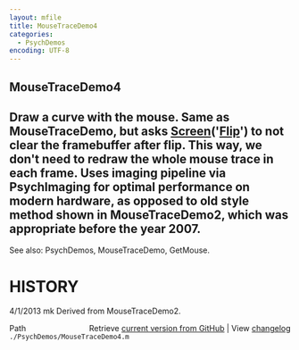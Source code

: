 ```yaml
---
layout: mfile
title: MouseTraceDemo4
categories:
  - PsychDemos
encoding: UTF-8
---
```


MouseTraceDemo4
----

Draw a curve with the mouse. Same as MouseTraceDemo, but asks
[Screen](/docs/Screen)\('[Flip](/docs/Flip)'\) to not clear the framebuffer after flip. This way,
we don't need to redraw the whole mouse trace in each frame.
Uses imaging pipeline via PsychImaging for optimal performance
on modern hardware, as opposed to old style method shown in
MouseTraceDemo2, which was appropriate before the year 2007.
----

See also: PsychDemos, MouseTraceDemo, GetMouse.

# HISTORY

4/1/2013  mk       Derived from MouseTraceDemo2.


<div class="code_header" style="text-align:right;">
  <span style="float:left;">Path&nbsp;&nbsp;</span> <span class="counter">Retrieve <a href=
  "https://raw.github.com/Psychtoolbox-3/Psychtoolbox-3/beta/./PsychDemos/MouseTraceDemo4.m">current version from GitHub</a> | View <a href=
  "https://github.com/Psychtoolbox-3/Psychtoolbox-3/commits/beta/./PsychDemos/MouseTraceDemo4.m">changelog</a></span>
</div>
<div class="code">
  <code>./PsychDemos/MouseTraceDemo4.m</code>
</div>
